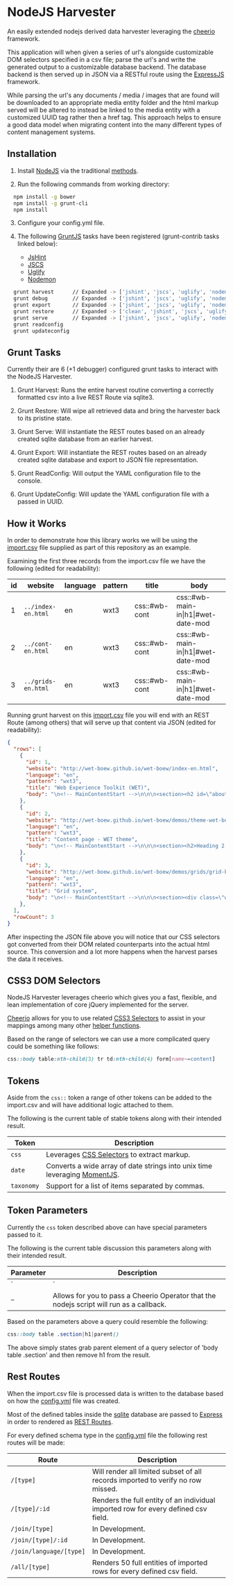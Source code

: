 NodeJS Harvester
================

An easily extended nodejs derived data harvester leveraging the [cheerio][cheerio] framework.

This application will when given a series of url's alongside customizable DOM selectors specified in a csv file; parse the url's and write the generated output to a customizable database backend. The database backend is then served up in JSON via a RESTful route using the [ExpressJS][express] framework.

While parsing the url's any documents / media / images that are found will be downloaded to an appropriate media entity folder and the html markup served will be altered to instead be linked to the media entity with a customized UUID tag rather then a href tag. This approach helps to ensure a good data model when migrating content into the many different types of content management systems.

## Installation

1. Install [NodeJS][node] via the traditional [methods][methods].

2. Run the following commands from working directory:

```sh
  npm install -g bower
  npm install -g grunt-cli
  npm install
```

3. Configure your config.yml file.

4. The following [GruntJS][grunt] tasks have been registered (grunt-contrib tasks linked below):

    * [JsHint][jshint]
    * [JSCS][jscs]
    * [Uglify][uglify]
    * [Nodemon][nodemon]

```sh
  grunt harvest      // Expanded -> ['jshint', 'jscs', 'uglify', 'nodemon:harvest']
  grunt debug        // Expanded -> ['jshint', 'jscs', 'uglify', 'nodemon:debug']
  grunt export       // Expanded -> ['jshint', 'jscs', 'uglify', 'nodemon:export']
  grunt restore      // Expanded -> ['clean', 'jshint', 'jscs', 'uglify']
  grunt serve        // Expanded -> ['jshint', 'jscs', 'uglify', 'nodemon:serve']
  grunt readconfig   
  grunt updateconfig
```

## Grunt Tasks

Currently their are 6 (+1 debugger) configured grunt tasks to interact with the NodeJS Harvester.

1. Grunt Harvest: Runs the entire harvest routine converting a correctly formatted csv into a live REST Route via sqlite3.

2. Grunt Restore: Will wipe all retrieved data and bring the harvester back to its pristine state.

3. Grunt Serve: Will instantiate the REST routes based on an already created sqlite database from an earlier harvest.

4. Grunt Export: Will instantiate the REST routes based on an already created sqlite database and export to JSON file representation.

5. Grunt ReadConfig: Will output the YAML configuration file to the console.

6. Grunt UpdateConfig: Will update the YAML configuration file with a passed in UUID.

## How it Works

In order to demonstrate how this library works we will be using the [import.csv][importcsv] file supplied as part of this repository as an example.

Examining the first three records from the import.csv file we have the following (edited for readability):

| id  | website            | language | pattern | title            | body                                         |
| --- | ------------------ | -------- | ------- | ---------------- | -------------------------------------------- |
| 1   | `../index-en.html` | en       | wxt3    | css::#wb-cont    | css::#wb-main-in&#124;h1&#124;#wet-date-mod  |
| 2   | `../cont-en.html`  | en       | wxt3    | css::#wb-cont    | css::#wb-main-in&#124;h1&#124;#wet-date-mod  |
| 3   | `../grids-en.html` | en       | wxt3    | css::#wb-cont    | css::#wb-main-in&#124;h1&#124;#wet-date-mod  |

Running grunt harvest on this [import.csv][importcsv] file you will end with an REST Route (among others) that will serve up that content via JSON (edited for readability):

```json
{
  "rows": [
    {
      "id": 1,
      "website": "http://wet-boew.github.io/wet-boew/index-en.html",
      "language": "en",
      "pattern": "wxt3",
      "title": "Web Experience Toolkit (WET)",
      "body": "\n<!-- MainContentStart -->\n\n\n<section><h2 id=\"about\">What is the Web Experience Toolkit?</h2>...</section></div>\n<!-- MainContentEnd -->\n"
    },
    {
      "id": 2,
      "website": "http://wet-boew.github.io/wet-boew/demos/theme-wet-boew/cont-en.html",
      "language": "en",
      "pattern": "wxt3",
      "title": "Content page - WET theme",
      "body": "\n<!-- MainContentStart -->\n\n\n<section><h2>Heading 2 (<code>h2</code>) - default appearance</h2>...<section></div>\n<!-- MainContentEnd -->\n"
    },
    {
      "id": 3,
      "website": "http://wet-boew.github.io/wet-boew/demos/grids/grid-base-en.html",
      "language": "en",
      "pattern": "wxt3",
      "title": "Grid system",
      "body": "\n<!-- MainContentStart -->\n\n\n<section><div class=\"wet-boew-prettify all-pre linenums\">...<section></div>\n<!-- MainContentEnd -->\n"
    },
  ],
  "rowCount": 3
}
```

After inspecting the JSON file above you will notice that our CSS selectors got converted from their DOM related counterparts into the actual html source. This conversion and a lot more happens when the harvest parses the data it receives.

## CSS3 DOM Selectors

NodeJS Harvester leverages cheerio which gives you a fast, flexible, and lean implementation of core jQuery implemented for the server.

[Cheerio][cheerio] allows for you to use related [CSS3 Selectors][selectors] to assist in your mappings among many other [helper functions][helper].

Based on the range of selectors we can use a more complicated query could be something like follows:

```css
css::body table:nth-child(3) tr td:nth-child(4) form[name~=content]
```

## Tokens

Aside from the `css::` token a range of other tokens can be added to the import.csv and will have additional logic attached to them.

The following is the current table of stable tokens along with their intended result.

| Token       | Description                                                                          |
| ---------   | ------------------------------------------------------------------------------------ |
| `css`       | Leverages [CSS Selectors][selectors] to extract markup.                              |
| `date`      | Converts a wide array of date strings into unix time leveraging [MomentJS][moment].   |
| `taxonomy`  | Support for a list of items separated by commas.                                     |

## Token Parameters

Currently the `css` token described above can have special parameters passed to it.

The following is the current table discussion this parameters along with their intended result.

| Parameter   | Description                                                                              |
| ----------- | ---------------------------------------------------------------------------------------- |
| `|`         | Will remove CSS DOM from the initial returned result from css token.                     |
| `~`         | Allows for you to pass a Cheerio Operator that the nodejs script will run as a callback. |

Based on the parameters above a query could resemble the following:

```css
css::body table .section|h1|parent()
```

The above simply states grab parent element of a query selector of 'body table .section' and then remove h1 from the result.

## Rest Routes

When the import.csv file is processed data is written to the database based on how the [config.yml][config] file was created.

Most of the defined tables inside the [sqlite][sqlite] database are passed to [Express][express] in order to rendered as [REST Routes][routes].

For every defined schema type in the [config.yml][config] file the following rest routes will be made:

| Route                    | Description                                                                          |
| ------------------------ | ------------------------------------------------------------------------------------ |
| `/[type]`                | Will render all limited subset of all records imported to verify no row missed.      |
| `/[type]/:id`            | Renders the full entity of an individual imported row for every defined csv field.   |
| `/join/[type]`           | In Development.                                                                      |
| `/join/[type]/:id`       | In Development.                                                                      |
| `/join/language/[type]`  | In Development.                                                                      |
| `/all/[type]`            | Renders 50 full entities of imported rows for every defined csv field.               |


<!-- Links Referenced -->

[config]:     http://github.com/nodejs-harvester/blob/master/config/config.yml.example
[cheerio]:    https://github.com/MatthewMueller/cheerio
[express]:    http://expressjs.com
[helper]:     http://sizzlejs.com
[jscs]:       https://github.com/gustavohenke/grunt-jscs-checker
[jshint]:     https://github.com/gruntjs/grunt-contrib-jshint
[grunt]:      http://gruntjs.com
[importcsv]:  http://github.com/nodejs-harvester/blob/master/import/import.csv
[methods]:    https://github.com/joyent/node/wiki/Installing-Node.js-via-package-manager
[moment]:     http://momentjs.com
[node]:       http://nodejs.org
[nodemon]:    https://github.com/ChrisWren/grunt-nodemon
[routes]:     http://expressjs.com/3x/api.html#app.routes
[selectors]:  http://api.jquery.com/category/selectors
[sizzle]:     http://sizzlejs.com
[sqlite]:     http://www.sqlite.org/about.html
[uglify]:     https://github.com/gruntjs/grunt-contrib-uglify

